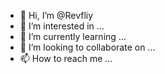 - 👋 Hi, I’m @Revfliy
- 👀 I’m interested in ...
- 🌱 I’m currently learning ...
- 💞️ I’m looking to collaborate on ...
- 📫 How to reach me ...

<!---
Revfliy/Revfliy is a ✨ special ✨ repository because its `README.md` (this file) appears on your GitHub profile.
You can click the Preview link to take a look at your changes.
--->
